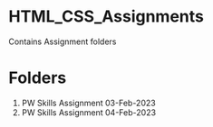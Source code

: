 # HTML_CSS_Assignments
Contains Assignment folders

# Folders
1. PW Skills Assignment 03-Feb-2023
2. PW Skills Assignment 04-Feb-2023
